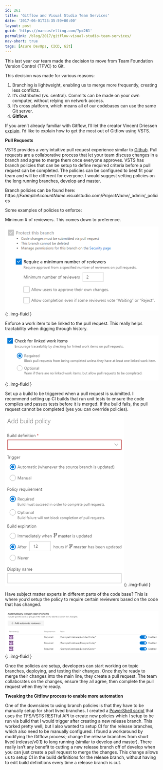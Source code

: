 ```yaml
---
id: 261
title: 'Gitflow and Visual Studio Team Services'
date: '2017-06-01T23:35:59+00:00'
layout: post
guid: 'https://marcusfelling.com/?p=261'
permalink: /blog/2017/gitflow-visual-studio-team-services/
nav-short: true
tags: [Azure DevOps, CICD, Git]
---
```


This last year our team made the decision to move from Team Foundation Version Control (TFVC) to Git.

This decision was made for various reasons:

1. Branching is lightweight, enabling us to merge more frequently, creating less conflicts.
2. It’s distributed (vs. central). Commits can be made on your own computer, without relying on network access.
3. It’s cross platform, which means all of our codebases can use the same Git server.
4. **Gitflow**.

If you aren’t already familiar with Gitflow, I’ll let the creator Vincent Driessen [explain](http://nvie.com/posts/a-successful-git-branching-model/). I’d like to explain how to get the most out of Gitflow using VSTS.

**Pull Requests**

VSTS provides a very intuitive pull request experience similar to [Github](https://help.github.com/articles/about-pull-requests/). Pull requests are a collaborative process that let your team discuss changes in a branch and agree to merge them once everyone approves. VSTS has branch policies that can be setup to define required criteria before a pull request can be completed. The policies can be configured to best fit your team and will be different for everyone. I would suggest setting policies on the long running branches, develop and master.

Branch policies can be found here: https://*ExampleAccountName*.visualstudio.com/*ProjectName*/\_admin/\_policies

Some examples of policies to enforce:

Minimum # of reviewers. This comes down to preference.

![](/content/uploads/2017/06/minNumberofApprovers.png){: .img-fluid }

Enforce a work item to be linked to the pull request. This really helps tractability when digging through history.

![](/content/uploads/2017/06/checkForLinkedWorkItems.png){: .img-fluid }

Set up a build to be triggered when a pull request is submitted. I recommend setting up CI builds that run unit tests to ensure the code compiles and passes tests before it is merged. If the build fails, the pull request cannot be completed (yes you can override policies).

![](/content/uploads/2017/06/buildpolicy.png){: .img-fluid }

Have subject matter experts in different parts of the code base? This is where you’d setup the policy to require certain reviewers based on the code that has changed.

![](/content/uploads/2017/06/codereviewers.png){: .img-fluid }

Once the policies are setup, developers can start working on topic branches, deploying, and testing their changes. Once they’re ready to merge their changes into the main line, they create a pull request. The team collaborates on the changes, ensure they all agree, then complete the pull request when they’re ready.

**Tweaking the Gitflow process to enable more automation**

One of the downsides to using branch policies is that they have to be manually setup for short lived branches. I created a [PowerShell script](https://github.com/MarcusFelling/PowerShell/blob/master/TFS_CreateBranchPolicies.ps1) that uses the TFS/VSTS RESTful API to create new policies which I setup to be run via build that I would trigger after creating a new release branch. This worked pretty well, but I also wanted to setup CI for the release branches, which also need to be manually configured. I found a workaround by modifying the Gitflow process; change the release branches from short lived (release/v0.1) to long running (similar to develop and master). There really isn’t any benefit to cutting a new release branch off of develop when you can just create a pull request to merge the changes. This change allows us to setup CI in the build definitions for the release branch, without having to edit build definitions every time a release branch is cut.